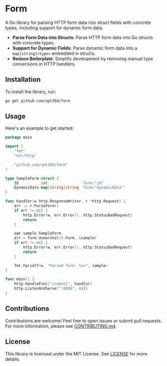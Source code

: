 # Form

A Go library for parsing HTTP form data into struct fields with concrete types, including support for dynamic form data.

- **Parse Form Data into Structs**: Parse HTTP form data into Go structs with concrete types.
- **Support for Dynamic Fields**: Parse dynamic form data into a `map[string]<type>` embedded in structs.
- **Reduce Boilerplate**: Simplify development by removing manual type conversions in HTTP handlers.

## Installation

To install the library, run:

```sh
go get github.com/apt304/form
```

## Usage

Here's an example to get started:

```go
package main

import (
	"fmt"
	"net/http"

	"github.com/apt304/form"
)

type SampleForm struct {
	ID          int               `form:"id"`
	DynamicData map[string]string `form:"dynamicData"`
}

func handler(w http.ResponseWriter, r *http.Request) {
	err := r.ParseForm()
	if err != nil {
		http.Error(w, err.Error(), http.StatusBadRequest)
		return
	}

	var sample SampleForm
	err = form.Unmarshal(r.Form, &sample)
	if err != nil {
		http.Error(w, err.Error(), http.StatusBadRequest)
		return
	}

	fmt.Fprintf(w, "Parsed form: %+v", sample)
}

func main() {
	http.HandleFunc("/submit", handler)
	http.ListenAndServe(":8080", nil)
}
```

## Contributions

Contributions are welcome! Feel free to open issues or submit pull requests. For more information, please see [CONTRIBUTING.md](CONTRIBUTING.md).

## License

This library is licensed under the MIT License. See [LICENSE](LICENSE) for more details.
